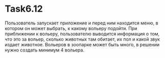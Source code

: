 # Task6.12
Пользователь запускает приложение и перед ним находится меню, в котором он может выбрать, к какому вольеру подойти. При приближении к вольеру, пользователю выводится информация о том, что это за вольер, сколько животных там обитает, их пол и какой звук издает животное.
Вольеров в зоопарке может быть много, в решении нужно создать минимум 4 вольера.
